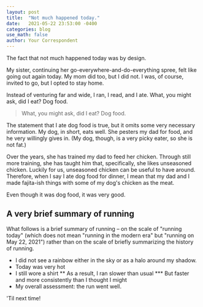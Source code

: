 ```yaml
---
layout: post
title:  "Not much happened today."
date:   2021-05-22 23:53:00 -0400
categories: blog
use_math: false
author: Your Correspondent
---
```


The fact that not much happened today was by design.

My sister, continuing her go-everywhere-and-do-everything spree, felt like going out again today. My mom did too, but I did not. I was, of course, invited to go, but I opted to stay home.

Instead of venturing far and wide, I ran, I read, and I ate. What, you might ask, did I eat? Dog food.

> What, you might ask, did I eat? Dog food.

The statement that I ate dog food is true, but it omits some very necessary information. My dog, in short, eats well. She pesters my dad for food, and he very willingly gives in. (My dog, though, is a very picky eater, so she is not fat.)

Over the years, she has trained my dad to feed her chicken. Through still more training, she has taught him that, specifically, she likes unseasoned chicken. Luckily for us, unseasoned chicken can be useful to have around. Therefore, when I say I ate dog food for dinner, I mean that my dad and I made fajita-ish things with some of my dog's chicken as the meat. 

Even though it was dog food, it was very good.

## A very brief summary of running

What follows is a brief summary of running &ndash; on the scale of "running today" (which does not mean "running in the modern era" but "running on May 22, 2021") rather than on the scale of briefly summarizing the history of running.

* I did not see a rainbow either in the sky or as a halo around my shadow.
* Today was very hot
* I still wore a shirt
** As a result, I ran slower than usual
*** But faster and more consistently than I thought I might
* My overall assessment: the run went well.

'Til next time!

